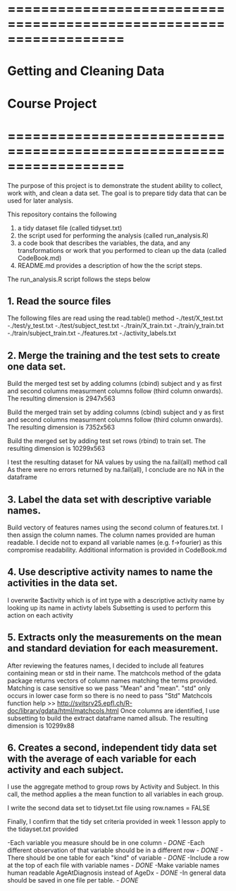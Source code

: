 # ==================================================================
# Getting and Cleaning Data
# Course Project
# ==================================================================

The purpose of this project is to demonstrate the student ability to collect, work with, and clean a data set. 
The goal is to prepare tidy data that can be used for later analysis. 

This repository contains the following
   1. a tidy dataset file (called tidyset.txt) 
   2. the script used for performing the analysis (called run_analysis.R) 
   3. a code book that describes the variables, the data, and any transformations or work that you performed to clean up the data (called CodeBook.md)
   4. README.md provides a description of how the the script steps. 

The run_analysis.R script follows the steps below 

## 1. Read the source files

The following files are read using the read.table() method 
-./test/X_test.txt
-./test/y_test.txt
-./test/subject_test.txt
-./train/X_train.txt
-./train/y_train.txt
-./train/subject_train.txt
-./features.txt
-./activity_labels.txt

## 2. Merge the training and the test sets to create one data set.  

Build the merged test set by adding columns (cbind) subject and y as first and second columns measurment columns follow (third column onwards). The resulting dimension is 2947x563

Build the merged train set by adding columns (cbind) subject and y as first and second columns measurment columns follow (third column onwards). The resulting dimension is
7352x563

Build the merged set by adding test set rows (rbind) to train set. The resulting dimension is 10299x563

I test the resulting dataset for NA values by using the na.fail(all) method call 
As there were no errors returned by na.fail(all), I conclude are no NA in the dataframe


## 3. Label the data set with descriptive variable names.  

Build vectory of features names using the second column of features.txt. I then assign the column names.
The column names provided are human readable. I decide not to expand all variable names (e.g. f->fourier) as this compromise readability. 
Additional information is provided in CodeBook.md

## 4. Use descriptive activity names to name the activities in the data set.

I overwrite $activity which is of int type with a descriptive activity name by looking up its name in activty labels
Subsetting is used to perform this action on each activity 

## 5. Extracts only the measurements on the mean and standard deviation for each measurement. 

After reviewing the features names, I decided to include all features containing mean or std in their name.
The matchcols method of the gdata package returns vectors of column names matching the terms provided.
Matching is case sensitive so we pass "Mean" and "mean". "std" only occurs in lower case form so there is no need to pass "Std"
Matchcols function help >> http://svitsrv25.epfl.ch/R-doc/library/gdata/html/matchcols.html
Once columns are identified, I use subsetting to build the extract dataframe named allsub. The resulting dimension is 10299x88

## 6. Creates a second, independent tidy data set with the average of each variable for each activity and each subject. 

I use the aggregate method to group rows by Activity and Subject. 
In this call, the method applies a the mean function to all variables in each group. 

I write the second data set to tidyset.txt file using row.names = FALSE 

Finally, I confirm that the tidy set criteria provided in week 1 lesson apply to the tidayset.txt provided

-Each variable you measure should be in one column *- DONE*
-Each different observation of that variable should be in a different row *- DONE*
-There should be one table for each "kind" of variable *- DONE*
-Include a row at the top of each file with variable names *- DONE*
-Make variable names human readable AgeAtDiagnosis instead of AgeDx *- DONE*
-In general data should be saved in one file per table. *- DONE*

